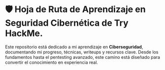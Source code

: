 # 🛡️ Hoja de Ruta de Aprendizaje en Seguridad Cibernética de Try HackMe.

Este repositorio está dedicado a mi aprendizaje en **Ciberseguridad**, documentando mi progreso, técnicas, writeups y recursos clave. Desde los fundamentos hasta el pentesting avanzado, este camino está diseñado para convertir el conocimiento en experiencia real.
